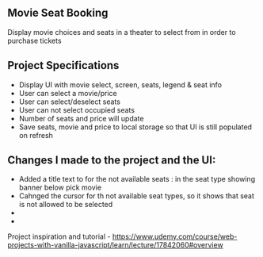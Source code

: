 ## Movie Seat Booking

Display movie choices and seats in a theater to select from in order to purchase tickets

## Project Specifications

- Display UI with movie select, screen, seats, legend & seat info
- User can select a movie/price
- User can select/deselect seats
- User can not select occupied seats
- Number of seats and price will update
- Save seats, movie and price to local storage so that UI is still populated on refresh

## Changes I made to the project and the UI: 

- Added a title text to for the not available seats : in the seat type showing banner below pick movie
- Cahnged the cursor for th not available seat types, so it shows that seat is not allowed to be selected
-
-

Project inspiration and tutorial - https://www.udemy.com/course/web-projects-with-vanilla-javascript/learn/lecture/17842060#overview

